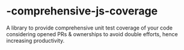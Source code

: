 # -comprehensive-js-coverage
A library to provide comprehensive unit test coverage of your code considering opened PRs &amp; ownerships to avoid double efforts, hence increasing productivity.
